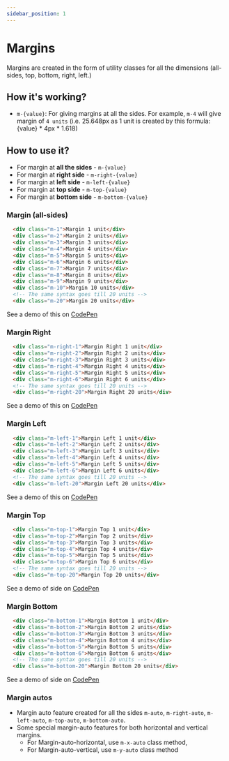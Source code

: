 ```yaml
---
sidebar_position: 1
---
```


# Margins

Margins are created in the form of utility classes for all the dimensions (all-sides, top, bottom, right, left.)

## How it's working?

- `m-{value}`: For giving margins at all the sides. For example, `m-4` will give margin of `4 units` (i.e. 25.648px as 1 unit is created by this formula: {value} * 4px * 1.618)

## How to use it?

- For margin at **all the sides** - `m-{value}`
- For margin at **right side** - `m-right-{value}`
- For margin at **left side** - `m-left-{value}`
- For margin at **top side** - `m-top-{value}`
- For margin at **bottom side** - `m-bottom-{value}`

### Margin (all-sides)

```html
  <div class="m-1">Margin 1 unit</div>
  <div class="m-2">Margin 2 units</div>
  <div class="m-3">Margin 3 units</div>
  <div class="m-4">Margin 4 units</div>
  <div class="m-5">Margin 5 units</div>
  <div class="m-6">Margin 6 units</div>
  <div class="m-7">Margin 7 units</div>
  <div class="m-8">Margin 8 units</div>
  <div class="m-9">Margin 9 units</div>
  <div class="m-10">Margin 10 units</div>
  <!-- The same syntax goes till 20 units -->
  <div class="m-20">Margin 20 units</div>
```

See a demo of this on [CodePen](https://codepen.io/thedesignsystems/pen/ExXoXZd)

### Margin Right
```html
  <div class="m-right-1">Margin Right 1 unit</div>
  <div class="m-right-2">Margin Right 2 units</div>
  <div class="m-right-3">Margin Right 3 units</div>
  <div class="m-right-4">Margin Right 4 units</div>
  <div class="m-right-5">Margin Right 5 units</div>
  <div class="m-right-6">Margin Right 6 units</div>
  <!-- The same syntax goes till 20 units -->
  <div class="m-right-20">Margin Right 20 units</div>
```

See a demo of this on [CodePen](https://codepen.io/thedesignsystems/pen/powprdY)

### Margin Left
```html
  <div class="m-left-1">Margin Left 1 unit</div>
  <div class="m-left-2">Margin Left 2 units</div>
  <div class="m-left-3">Margin Left 3 units</div>
  <div class="m-left-4">Margin Left 4 units</div>
  <div class="m-left-5">Margin Left 5 units</div>
  <div class="m-left-6">Margin Left 6 units</div>
  <!-- The same syntax goes till 20 units -->
  <div class="m-left-20">Margin Left 20 units</div>
```

See a demo of this on [CodePen](https://codepen.io/thedesignsystems/pen/RwgxZmM)

### Margin Top
```html
  <div class="m-top-1">Margin Top 1 unit</div>
  <div class="m-top-2">Margin Top 2 units</div>
  <div class="m-top-3">Margin Top 3 units</div>
  <div class="m-top-4">Margin Top 4 units</div>
  <div class="m-top-5">Margin Top 5 units</div>
  <div class="m-top-6">Margin Top 6 units</div>
  <!-- The same syntax goes till 20 units -->
  <div class="m-top-20">Margin Top 20 units</div>
```

See a demo of side on [CodePen](https://codepen.io/thedesignsystems/pen/zYzpErN)

### Margin Bottom
```html
  <div class="m-bottom-1">Margin Bottom 1 unit</div>
  <div class="m-bottom-2">Margin Bottom 2 units</div>
  <div class="m-bottom-3">Margin Bottom 3 units</div>
  <div class="m-bottom-4">Margin Bottom 4 units</div>
  <div class="m-bottom-5">Margin Bottom 5 units</div>
  <div class="m-bottom-6">Margin Bottom 6 units</div>
  <!-- The same syntax goes till 20 units -->
  <div class="m-bottom-20">Margin Bottom 20 units</div>
```

See a demo of side on [CodePen](https://codepen.io/thedesignsystems/pen/xxrpXYp)

### Margin autos

- Margin auto feature created for all the sides `m-auto`, `m-right-auto`, `m-left-auto`,  `m-top-auto`, `m-bottom-auto`.
- Some special margin-auto features for both horizontal and vertical margins.
  - For Margin-auto-horizontal, use `m-x-auto` class method,
  - For Margin-auto-vertical, use `m-y-auto` class method



